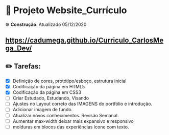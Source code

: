 # :ledger: Projeto Website_Currículo 
:gear: **Construção**. Atualizado 05/12/2020

https://cadumega.github.io/Curriculo_CarlosMega_Dev/
---
## :pencil2: Tarefas:
- [x] Definição de cores, protótipo/esboço, estrutura inicial
- [x] Codificação da página em HTML5 
- [x] Codificação da página em CSS3
- [ ] Criar Estudado, Estudando, Visando
- [ ] Ajustes no Layout correto das IMAGENS do portfólio e introdução.
- [ ] Adicionar imagem de fundo.
- [ ] Atualizar novos conhecimentos. Revisão Semanal.
- [ ] Aumentar max-width deixar mais expansivo e responsivo
- [ ] molduras em blocos das experiências ícone com texto.
